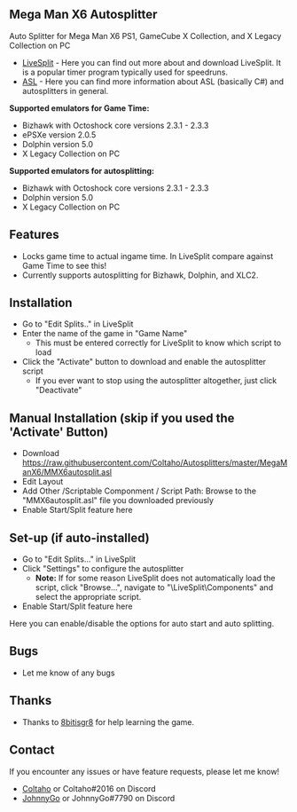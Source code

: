 ## Mega Man X6 Autosplitter

Auto Splitter for Mega Man X6 PS1, GameCube X Collection, and X Legacy Collection on PC

- [LiveSplit](http://livesplit.github.io/) - Here you can find out more about and download LiveSplit. It is a popular timer program typically used for speedruns.
- [ASL](https://github.com/LiveSplit/LiveSplit/blob/master/Documentation/Auto-Splitters.md) - Here you can find more information about ASL (basically C#) and autosplitters in general.

**Supported emulators for Game Time:**
 - Bizhawk with Octoshock core versions 2.3.1 - 2.3.3
 - ePSXe version 2.0.5
 - Dolphin version 5.0
 - X Legacy Collection on PC

**Supported emulators for autosplitting:**
 - Bizhawk with Octoshock core versions 2.3.1 - 2.3.3
 - Dolphin version 5.0
 - X Legacy Collection on PC

## Features

- Locks game time to actual ingame time. In LiveSplit compare against Game Time to see this!
- Currently supports autosplitting for Bizhawk, Dolphin, and XLC2.

## Installation 

- Go to "Edit Splits.." in LiveSplit
- Enter the name of the game in "Game Name"
  - This must be entered correctly for LiveSplit to know which script to load
- Click the "Activate" button to download and enable the autosplitter script
  - If you ever want to stop using the autosplitter altogether, just click "Deactivate"

## Manual Installation (skip if you used the 'Activate' Button)

- Download https://raw.githubusercontent.com/Coltaho/Autosplitters/master/MegaManX6/MMX6autosplit.asl
- Edit Layout
- Add Other /Scriptable Componment / Script Path: Browse to the "MMX6autosplit.asl" file you downloaded previously
- Enable Start/Split feature here

## Set-up (if auto-installed)

- Go to "Edit Splits..." in LiveSplit
- Click "Settings" to configure the autosplitter
  - **Note:** If for some reason LiveSplit does not automatically load the script, click "Browse...", navigate to "\LiveSplit\Components\" and select the appropriate script.
- Enable Start/Split feature here

Here you can enable/disable the options for auto start and auto splitting.

## Bugs

- Let me know of any bugs

## Thanks

- Thanks to [8bitisgr8](http://twitch.tv/8bitisgr8) for help learning the game.

## Contact

If you encounter any issues or have feature requests, please let me know! 

- [Coltaho](http://twitch.tv/Coltaho) or Coltaho#2016 on Discord
- [JohnnyGo](https://www.twitch.tv/johnnygo) or JohnnyGo#7790 on Discord
